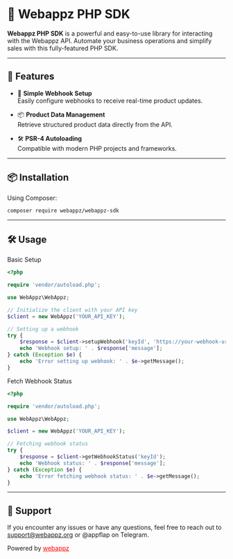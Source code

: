 # 🌟 Webappz PHP SDK

**Webappz PHP SDK** is a powerful and easy-to-use library for interacting with the Webappz API. Automate your business operations and simplify sales with this fully-featured PHP SDK.

---

## 🚀 Features

- 🔗 **Simple Webhook Setup**  
  Easily configure webhooks to receive real-time product updates.

- 📦 **Product Data Management**  
  Retrieve structured product data directly from the API.

- 🛠️ **PSR-4 Autoloading**  
  Compatible with modern PHP projects and frameworks.

---

## 📦 Installation

Using Composer:

```bash
composer require webappz/webappz-sdk
```

---

## 🛠️ Usage

Basic Setup

```php
<?php

require 'vendor/autoload.php';

use WebAppz\WebAppz;

// Initialize the client with your API key
$client = new WebAppz('YOUR_API_KEY');

// Setting up a webhook
try {
    $response = $client->setupWebhook('keyId', 'https://your-webhook-url.com');
    echo 'Webhook setup: ' . $response['message'];
} catch (Exception $e) {
    echo 'Error setting up webhook: ' . $e->getMessage();
}
```

Fetch Webhook Status

```php
<?php

require 'vendor/autoload.php';

use WebAppz\WebAppz;

$client = new WebAppz('YOUR_API_KEY');

// Fetching webhook status
try {
    $response = $client->getWebhookStatus('keyId');
    echo 'Webhook status: ' . $response['message'];
} catch (Exception $e) {
    echo 'Error fetching webhook status: ' . $e->getMessage();
}
```

---
## 🌟 Support

If you encounter any issues or have any questions, feel free to reach out to support@webappz.org or @appflap on Telegram.

Powered by <a href="https://webappz.org" style="color: red;">webappz</a>